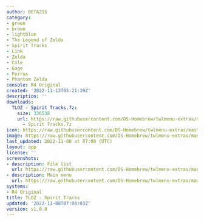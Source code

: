 ```yaml
---
author: BETA215
category:
- green
- brown
- lightblue
- The Legend of Zelda
- Spirit Tracks
- Link
- Zelda
- Cole
- Gage
- Ferrus
- Phantom Zelda
console: R4 Original
created: '2022-11-13T05:21:39Z'
description: ''
downloads:
  TLOZ - Spirit Tracks.7z:
    size: 336538
    url: https://raw.githubusercontent.com/DS-Homebrew/twlmenu-extras/master/_nds/TWiLightMenu/r4menu/themes/TLOZ
      - Spirit Tracks.7z
icon: https://raw.githubusercontent.com/DS-Homebrew/twlmenu-extras/master/unistore/icons/r4.png
image: https://raw.githubusercontent.com/DS-Homebrew/twlmenu-extras/master/unistore/icons/r4.png
last_updated: 2022-11-08 at 07:08 (UTC)
layout: app
license: ''
screenshots:
- description: File list
  url: https://raw.githubusercontent.com/DS-Homebrew/twlmenu-extras/master/_nds/TWiLightMenu/r4menu/themes/meta/TLOZ%20-%20Spirit%20Tracks/screenshots/file-list.png
- description: Main menu
  url: https://raw.githubusercontent.com/DS-Homebrew/twlmenu-extras/master/_nds/TWiLightMenu/r4menu/themes/meta/TLOZ%20-%20Spirit%20Tracks/screenshots/main-menu.png
systems:
- R4 Original
title: TLOZ - Spirit Tracks
updated: '2022-11-08T07:08:03Z'
version: v1.0.0
---
```

